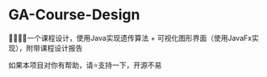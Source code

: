 # GA-Course-Design

🙋‍♂️🙋‍♂️一个课程设计，使用Java实现遗传算法 + 可视化图形界面（使用JavaFx实现），附带课程设计报告

如果本项目对你有帮助，请⭐支持一下，开源不易


